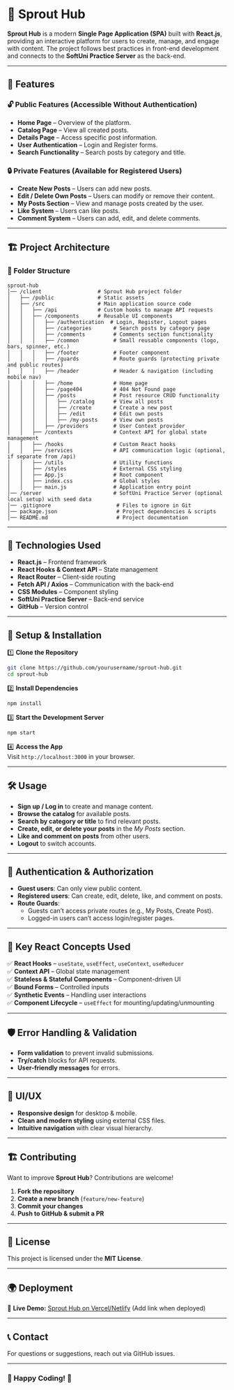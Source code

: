 # 🌱 Sprout Hub  

**Sprout Hub** is a modern **Single Page Application (SPA)** built with **React.js**, providing an interactive platform for users to create, manage, and engage with content. The project follows best practices in front-end development and connects to the **SoftUni Practice Server** as the back-end.  

---

## 📌 Features  

### 🔓 Public Features (Accessible Without Authentication)  
- **Home Page** – Overview of the platform.  
- **Catalog Page** – View all created posts.  
- **Details Page** – Access specific post information.  
- **User Authentication** – Login and Register forms.  
- **Search Functionality** – Search posts by category and title.  

### 🔒 Private Features (Available for Registered Users)  
- **Create New Posts** – Users can add new posts.  
- **Edit / Delete Own Posts** – Users can modify or remove their content.  
- **My Posts Section** – View and manage posts created by the user.  
- **Like System** – Users can like posts.  
- **Comment System** – Users can add, edit, and delete comments.  

---

## 🏗 Project Architecture  

### 📂 Folder Structure  

```
sprout-hub
│── /client                  # Sprout Hub project folder  
│   ├── /public              # Static assets  
│   ├── /src                 # Main application source code  
│   │   ├── /api             # Custom hooks to manage API requests  
│   │   ├── /components      # Reusable UI components  
│   │   │   ├── /authentication  # Login, Register, Logout pages  
│   │   │   ├── /categories       # Search posts by category page  
│   │   │   ├── /comments         # Comments section functionality  
│   │   │   ├── /common           # Small reusable components (logo, bars, spinner, etc.)  
│   │   │   ├── /footer           # Footer component  
│   │   │   ├── /guards           # Route guards (protecting private and public routes)  
│   │   │   ├── /header           # Header & navigation (including mobile nav)  
│   │   │   ├── /home             # Home page  
│   │   │   ├── /page404          # 404 Not Found page  
│   │   │   ├── /posts            # Post resource CRUD functionality  
│   │   │   │   ├── /catalog      # View all posts  
│   │   │   │   ├── /create       # Create a new post  
│   │   │   │   ├── /edit         # Edit own posts  
│   │   │   │   ├── /my-posts     # View own posts  
│   │   │   ├── /providers        # User Context provider  
│   │   ├── /contexts             # Context API for global state management  
│   │   ├── /hooks                # Custom React hooks  
│   │   ├── /services             # API communication logic (optional, if separate from /api)  
│   │   ├── /utils                # Utility functions  
│   │   ├── /styles               # External CSS styling  
│   │   ├── App.js                # Root component  
│   │   ├── index.css             # Global styles  
│   │   ├── main.js               # Application entry point  
│── /server                       # SoftUni Practice Server (optional local setup) with seed data  
│── .gitignore                     # Files to ignore in Git  
│── package.json                   # Project dependencies & scripts  
│── README.md                      # Project documentation  
```

---

## 🚀 Technologies Used  

- **React.js** – Frontend framework  
- **React Hooks & Context API** – State management  
- **React Router** – Client-side routing  
- **Fetch API / Axios** – Communication with the back-end  
- **CSS Modules** – Component styling  
- **SoftUni Practice Server** – Back-end service  
- **GitHub** – Version control  

---

## 🔧 Setup & Installation  

1️⃣ **Clone the Repository**  
```bash
git clone https://github.com/yourusername/sprout-hub.git
cd sprout-hub
```
  
2️⃣ **Install Dependencies**  
```bash
npm install
```
  
3️⃣ **Start the Development Server**  
```bash
npm start
```

4️⃣ **Access the App**  
Visit `http://localhost:3000` in your browser.  

---

## 🛠 Usage  

- **Sign up / Log in** to create and manage content.  
- **Browse the catalog** for available posts.  
- **Search by category or title** to find relevant posts.  
- **Create, edit, or delete your posts** in the *My Posts* section.  
- **Like and comment on posts** from other users.  
- **Logout** to switch accounts.  

---

## 🔐 Authentication & Authorization  

- **Guest users**: Can only view public content.  
- **Registered users**: Can create, edit, delete, like, and comment on posts.  
- **Route Guards**:  
  - Guests can’t access private routes (e.g., My Posts, Create Post).  
  - Logged-in users can’t access login/register pages.  

---

## 🎯 Key React Concepts Used  

✅ **React Hooks** – `useState`, `useEffect`, `useContext`, `useReducer`  
✅ **Context API** – Global state management  
✅ **Stateless & Stateful Components** – Component-driven UI  
✅ **Bound Forms** – Controlled inputs  
✅ **Synthetic Events** – Handling user interactions  
✅ **Component Lifecycle** – `useEffect` for mounting/updating/unmounting  

---

## 🛡 Error Handling & Validation  

- **Form validation** to prevent invalid submissions.  
- **Try/catch** blocks for API requests.  
- **User-friendly messages** for errors.  

---

## 🎨 UI/UX  

- **Responsive design** for desktop & mobile.  
- **Clean and modern styling** using external CSS files.  
- **Intuitive navigation** with clear visual hierarchy.  

---

## 🏗 Contributing  

Want to improve **Sprout Hub**? Contributions are welcome!  

1. **Fork the repository**  
2. **Create a new branch** (`feature/new-feature`)  
3. **Commit your changes**  
4. **Push to GitHub & submit a PR**  

---

## 📜 License  

This project is licensed under the **MIT License**.  

---

## 🌍 Deployment  

🔗 **Live Demo:** [Sprout Hub on Vercel/Netlify](#) (Add link when deployed)  

---

## 📞 Contact  

For questions or suggestions, reach out via GitHub issues.  

---

### 🚀 Happy Coding! 🚀   
